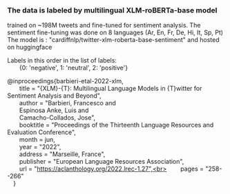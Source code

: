 ### The data is labeled by multilingual XLM-roBERTa-base model 

trained on ~198M tweets and fine-tuned for sentiment analysis. The sentiment fine-tuning was done on 8 languages (Ar, En, Fr, De, Hi, It, Sp, Pt) <br>
The model is : "cardiffnlp/twitter-xlm-roberta-base-sentiment" and hosted on huggingface

Labels in this order in the list of labels: <br>
&emsp;&emsp;{0: 'negative', 1: 'neutral', 2: 'positive'}


@inproceedings{barbieri-etal-2022-xlm,<br>
&emsp;&emsp;title = "{XLM}-{T}: Multilingual Language Models in {T}witter for Sentiment Analysis and Beyond",<br>
&emsp;&emsp;author = "Barbieri, Francesco  and<br>
&emsp;&emsp;Espinosa Anke, Luis  and<br>
&emsp;&emsp;Camacho-Collados, Jose",<br>
&emsp;&emsp;booktitle = "Proceedings of the Thirteenth Language Resources and Evaluation Conference",<br>
&emsp;&emsp;month = jun,<br>
&emsp;&emsp;year = "2022",<br>
&emsp;&emsp;address = "Marseille, France",<br>
&emsp;&emsp;publisher = "European Language Resources Association",<br>
&emsp;&emsp;url = "https://aclanthology.org/2022.lrec-1.27",<br>
&emsp;&emsp;pages = "258--266"<br>
&emsp;}
